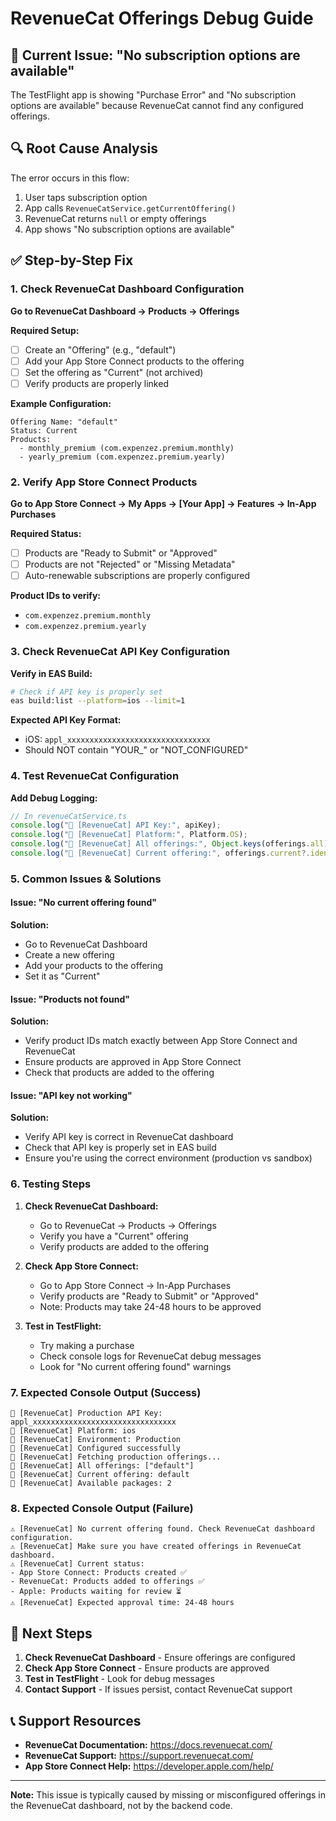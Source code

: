# RevenueCat Offerings Debug Guide

## 🚨 Current Issue: "No subscription options are available"

The TestFlight app is showing "Purchase Error" and "No subscription options are available" because RevenueCat cannot find any configured offerings.

## 🔍 Root Cause Analysis

The error occurs in this flow:
1. User taps subscription option
2. App calls `RevenueCatService.getCurrentOffering()`
3. RevenueCat returns `null` or empty offerings
4. App shows "No subscription options are available"

## ✅ Step-by-Step Fix

### 1. Check RevenueCat Dashboard Configuration

**Go to RevenueCat Dashboard → Products → Offerings**

**Required Setup:**
- [ ] Create an "Offering" (e.g., "default")
- [ ] Add your App Store Connect products to the offering
- [ ] Set the offering as "Current" (not archived)
- [ ] Verify products are properly linked

**Example Configuration:**
```
Offering Name: "default"
Status: Current
Products:
  - monthly_premium (com.expenzez.premium.monthly)
  - yearly_premium (com.expenzez.premium.yearly)
```

### 2. Verify App Store Connect Products

**Go to App Store Connect → My Apps → [Your App] → Features → In-App Purchases**

**Required Status:**
- [ ] Products are "Ready to Submit" or "Approved"
- [ ] Products are not "Rejected" or "Missing Metadata"
- [ ] Auto-renewable subscriptions are properly configured

**Product IDs to verify:**
- `com.expenzez.premium.monthly`
- `com.expenzez.premium.yearly`

### 3. Check RevenueCat API Key Configuration

**Verify in EAS Build:**
```bash
# Check if API key is properly set
eas build:list --platform=ios --limit=1
```

**Expected API Key Format:**
- iOS: `appl_xxxxxxxxxxxxxxxxxxxxxxxxxxxxxxxx`
- Should NOT contain "YOUR_" or "NOT_CONFIGURED"

### 4. Test RevenueCat Configuration

**Add Debug Logging:**
```typescript
// In revenueCatService.ts
console.log("🔧 [RevenueCat] API Key:", apiKey);
console.log("🔧 [RevenueCat] Platform:", Platform.OS);
console.log("🔧 [RevenueCat] All offerings:", Object.keys(offerings.all));
console.log("🔧 [RevenueCat] Current offering:", offerings.current?.identifier);
```

### 5. Common Issues & Solutions

#### Issue: "No current offering found"
**Solution:** 
- Go to RevenueCat Dashboard
- Create a new offering
- Add your products to the offering
- Set it as "Current"

#### Issue: "Products not found"
**Solution:**
- Verify product IDs match exactly between App Store Connect and RevenueCat
- Ensure products are approved in App Store Connect
- Check that products are added to the offering

#### Issue: "API key not working"
**Solution:**
- Verify API key is correct in RevenueCat dashboard
- Check that API key is properly set in EAS build
- Ensure you're using the correct environment (production vs sandbox)

### 6. Testing Steps

1. **Check RevenueCat Dashboard:**
   - Go to RevenueCat → Products → Offerings
   - Verify you have a "Current" offering
   - Verify products are added to the offering

2. **Check App Store Connect:**
   - Go to App Store Connect → In-App Purchases
   - Verify products are "Ready to Submit" or "Approved"
   - Note: Products may take 24-48 hours to be approved

3. **Test in TestFlight:**
   - Try making a purchase
   - Check console logs for RevenueCat debug messages
   - Look for "No current offering found" warnings

### 7. Expected Console Output (Success)

```
🔧 [RevenueCat] Production API Key: appl_xxxxxxxxxxxxxxxxxxxxxxxxxxxxxxxx
🔧 [RevenueCat] Platform: ios
🔧 [RevenueCat] Environment: Production
🔧 [RevenueCat] Configured successfully
🔧 [RevenueCat] Fetching production offerings...
🔧 [RevenueCat] All offerings: ["default"]
🔧 [RevenueCat] Current offering: default
🔧 [RevenueCat] Available packages: 2
```

### 8. Expected Console Output (Failure)

```
⚠️ [RevenueCat] No current offering found. Check RevenueCat dashboard configuration.
⚠️ [RevenueCat] Make sure you have created offerings in RevenueCat dashboard.
⚠️ [RevenueCat] Current status:
- App Store Connect: Products created ✅
- RevenueCat: Products added to offerings ✅
- Apple: Products waiting for review ⏳
⚠️ [RevenueCat] Expected approval time: 24-48 hours
```

## 🎯 Next Steps

1. **Check RevenueCat Dashboard** - Ensure offerings are configured
2. **Check App Store Connect** - Ensure products are approved
3. **Test in TestFlight** - Look for debug messages
4. **Contact Support** - If issues persist, contact RevenueCat support

## 📞 Support Resources

- **RevenueCat Documentation:** https://docs.revenuecat.com/
- **RevenueCat Support:** https://support.revenuecat.com/
- **App Store Connect Help:** https://developer.apple.com/help/

---

**Note:** This issue is typically caused by missing or misconfigured offerings in the RevenueCat dashboard, not by the backend code.
